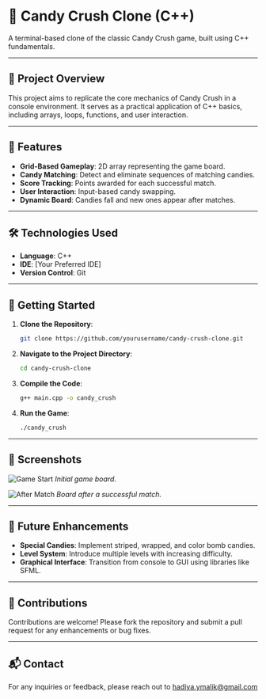

# 🍬 Candy Crush Clone (C++)

A terminal-based clone of the classic Candy Crush game, built using C++ fundamentals.

---

## 🎯 Project Overview

This project aims to replicate the core mechanics of Candy Crush in a console environment. It serves as a practical application of C++ basics, including arrays, loops, functions, and user interaction.

---

## 🧩 Features

- **Grid-Based Gameplay**: 2D array representing the game board.
- **Candy Matching**: Detect and eliminate sequences of matching candies.
- **Score Tracking**: Points awarded for each successful match.
- **User Interaction**: Input-based candy swapping.
- **Dynamic Board**: Candies fall and new ones appear after matches.

---

## 🛠️ Technologies Used

- **Language**: C++
- **IDE**: [Your Preferred IDE]
- **Version Control**: Git

---

## 🚀 Getting Started

1. **Clone the Repository**:
   ```bash
   git clone https://github.com/yourusername/candy-crush-clone.git
   ```
2. **Navigate to the Project Directory**:
   ```bash
   cd candy-crush-clone
   ```
3. **Compile the Code**:
   ```bash
   g++ main.cpp -o candy_crush
   ```
4. **Run the Game**:
   ```bash
   ./candy_crush
   ```

---

## 📸 Screenshots

![Game Start](screenshots/start.png)
*Initial game board.*


![After Match](screenshots/match.png)
*Board after a successful match.*

---

## 📝 Future Enhancements

- **Special Candies**: Implement striped, wrapped, and color bomb candies.
- **Level System**: Introduce multiple levels with increasing difficulty.
- **Graphical Interface**: Transition from console to GUI using libraries like SFML.

---



## 🤝 Contributions

Contributions are welcome! Please fork the repository and submit a pull request for any enhancements or bug fixes.

---

## 📬 Contact

For any inquiries or feedback, please reach out to hadiya.ymalik@gmail.com

